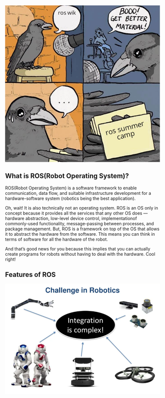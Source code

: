 ![Intro](ROS_Intro.png)

## What is ROS(Robot Operating System)?

ROS(Robot Operating System) is a software framework to enable communication, data flow, and suitable infrastructure development for a hardware-software system (robotics being the best application).

Oh, wait! It is also technically not an operating system. ROS is an OS only in concept because it provides all the services that any other OS does — hardware abstraction, low-level device control, implementationof commonly-used functionality, message-passing between processes, and package management. But, ROS is a framework on top of the OS that allows it to abstract the hardware from the software. This means you can think in terms of software for
all the hardware of the robot.

And that’s good news for you because this implies that you can actually create programs for robots without having to deal with the hardware. Cool right!

## Features of ROS

![Need for ROS](Need_for_ROS-1.png)

